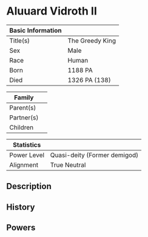# Aluuard Vidroth II


| Basic Information |  |
| - | - |
| Title(s) | The Greedy King |
| Sex | Male |
| Race | Human |
| Born | 1188 PA |
| Died | 1326 PA (138) |

| Family | |
| - | - |
| Parent(s) | |
| Partner(s) | |
| Children | |

| Statistics | |
| - | - |
| Power Level | Quasi-deity (Former demigod) |
| Alignment | True Neutral |

## Description

## History

## Powers
